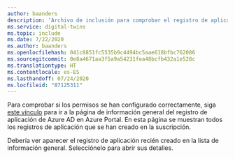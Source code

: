 ```yaml
---
author: baanders
description: 'Archivo de inclusión para comprobar el registro de aplicación en la configuración de Azure Digital Twins: 1'
ms.service: digital-twins
ms.topic: include
ms.date: 7/22/2020
ms.author: baanders
ms.openlocfilehash: 041c8851fc5535b9c4494bc5aae618bfbc762086
ms.sourcegitcommit: 0e8a4671aa3f5a9a54231fea48bcfb432a1e528c
ms.translationtype: HT
ms.contentlocale: es-ES
ms.lasthandoff: 07/24/2020
ms.locfileid: "87125311"
---
```

Para comprobar si los permisos se han configurado correctamente, siga [este vínculo](https://portal.azure.com/#blade/Microsoft_AAD_IAM/ActiveDirectoryMenuBlade/RegisteredApps) para ir a la página de información general del registro de aplicación de Azure AD en Azure Portal. En esta página se muestran todos los registros de aplicación que se han creado en la suscripción.

Debería ver aparecer el registro de aplicación recién creado en la lista de información general. Selecciónelo para abrir sus detalles.